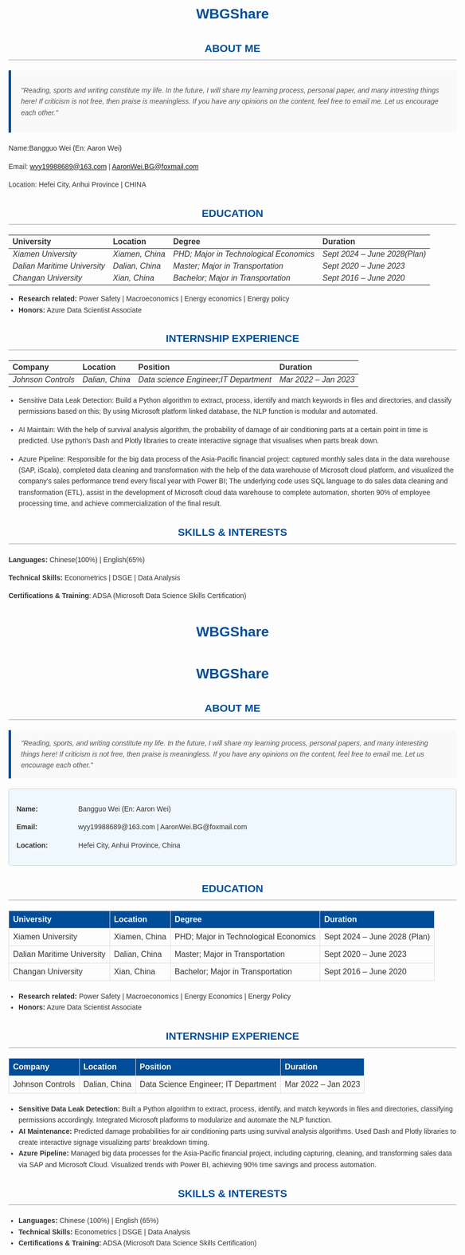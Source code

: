 # WBGShare

<style>
  .custom-blockquote {
    border-left: 3px solid #ccc;
    margin: 1em 0;
    padding-left: 20px;
    font-style: italic;
  }
</style>

## **ABOUT ME**
<blockquote class="custom-blockquote">
  <p>"Reading, sports and writing constitute my life. In the future, I will share my learning process, personal paper, and many intresting things here! If criticism is not free, then praise is meaningless. If you have any opinions on the content, feel free to email me. Let us encourage each other."</p>
</blockquote>

Name:Bangguo Wei (En: Aaron Wei)

Email: wyy19988689@163.com | AaronWei.BG@foxmail.com

Location: Hefei City, Anhui Province | CHINA

## **EDUCATION**

| **University**               | **Location**    | **Degree**                                  | **Duration**                  |
|:-----------------------------|:----------------|:--------------------------------------------|:------------------------------|
| *Xiamen University*          | *Xiamen, China* | *PHD; Major in Technological Economics*     | *Sept 2024 – June 2028(Plan)* |
| *Dalian Maritime University* | *Dalian, China* | *Master; Major in Transportation*   | *Sept 2020 – June 2023*       |
| *Changan University*         | *Xian, China*   | *Bachelor; Major in Transportation* | *Sept 2016 – June 2020*       |


*   **Research related:** Power Safety | Macroeconomics | Energy economics | Energy policy
*   **Honors:** Azure Data Scientist Associate

## **INTERNSHIP EXPERIENCE**

| **Company**                   | **Location**    | **Position**                  | **Duration**          |
|:------------------------------|:----------------|:----------------------------|:----------------------|
| *Johnson Controls*            | *Dalian, China* | *Data science Engineer;IT Department* | *Mar 2022 – Jan 2023* |


*   Sensitive Data Leak Detection: Build a Python algorithm to extract, process, identify and match keywords in files and directories, and classify permissions based on this; By using Microsoft platform linked database, the NLP function is modular and automated.

*   AI Maintain: With the help of survival analysis algorithm, the probability of damage of air conditioning parts at a certain point in time is predicted. Use python's Dash and Plotly libraries to create interactive signage that visualises when parts break down.

*   Azure Pipeline: Responsible for the big data process of the Asia-Pacific financial project: captured monthly sales data in the data warehouse (SAP, iScala), completed data cleaning and transformation with the help of the data warehouse of Microsoft cloud platform, and visualized the company's sales performance trend every fiscal year with Power BI; The underlying code uses SQL language to do sales data cleaning and transformation (ETL), assist in the development of Microsoft cloud data warehouse to complete automation, shorten 90% of employee processing time, and achieve commercialization of the final result.

## **SKILLS & INTERESTS**

**Languages:** Chinese(100%) | English(65%)

**Technical Skills:** Econometrics | DSGE | Data Analysis

**Certifications & Training**: ADSA (Microsoft Data Science Skills Certification)

# WBGShare

<style>
  body {
    font-family: Arial, sans-serif;
    line-height: 1.6;
    color: #333;
    margin: 0 auto;
    max-width: 900px;
    padding: 20px;
  }

  h1, h2 {
    color: #004d99;
    text-align: center;
    margin-bottom: 20px;
  }

  h2 {
    border-bottom: 2px solid #ccc;
    padding-bottom: 5px;
  }

  .custom-blockquote {
    border-left: 5px solid #004d99;
    background-color: #f9f9f9;
    margin: 20px 0;
    padding: 15px 20px;
    font-style: italic;
    color: #555;
  }

  .table {
    width: 100%;
    border-collapse: collapse;
    margin: 20px 0;
  }

  .table th, .table td {
    border: 1px solid #ddd;
    text-align: left;
    padding: 8px;
  }

  .table th {
    background-color: #004d99;
    color: white;
  }

  ul {
    margin: 10px 0;
    padding-left: 20px;
  }

  .info-block {
    margin: 20px 0;
    padding: 15px;
    background-color: #f0f8ff;
    border: 1px solid #ccc;
    border-radius: 5px;
  }

  .info-block strong {
    display: inline-block;
    width: 120px;
  }
</style>

# **WBGShare**

## **ABOUT ME**

<blockquote class="custom-blockquote">
  "Reading, sports, and writing constitute my life. In the future, I will share my learning process, personal papers, and many interesting things here! If criticism is not free, then praise is meaningless. If you have any opinions on the content, feel free to email me. Let us encourage each other."
</blockquote>

<div class="info-block">
  <p><strong>Name:</strong> Bangguo Wei (En: Aaron Wei)</p>
  <p><strong>Email:</strong> wyy19988689@163.com | AaronWei.BG@foxmail.com</p>
  <p><strong>Location:</strong> Hefei City, Anhui Province, China</p>
</div>

## **EDUCATION**

<table class="table">
  <tr>
    <th>University</th>
    <th>Location</th>
    <th>Degree</th>
    <th>Duration</th>
  </tr>
  <tr>
    <td>Xiamen University</td>
    <td>Xiamen, China</td>
    <td>PHD; Major in Technological Economics</td>
    <td>Sept 2024 – June 2028 (Plan)</td>
  </tr>
  <tr>
    <td>Dalian Maritime University</td>
    <td>Dalian, China</td>
    <td>Master; Major in Transportation</td>
    <td>Sept 2020 – June 2023</td>
  </tr>
  <tr>
    <td>Changan University</td>
    <td>Xian, China</td>
    <td>Bachelor; Major in Transportation</td>
    <td>Sept 2016 – June 2020</td>
  </tr>
</table>

<ul>
  <li><strong>Research related:</strong> Power Safety | Macroeconomics | Energy Economics | Energy Policy</li>
  <li><strong>Honors:</strong> Azure Data Scientist Associate</li>
</ul>

## **INTERNSHIP EXPERIENCE**

<table class="table">
  <tr>
    <th>Company</th>
    <th>Location</th>
    <th>Position</th>
    <th>Duration</th>
  </tr>
  <tr>
    <td>Johnson Controls</td>
    <td>Dalian, China</td>
    <td>Data Science Engineer; IT Department</td>
    <td>Mar 2022 – Jan 2023</td>
  </tr>
</table>

<ul>
  <li><strong>Sensitive Data Leak Detection:</strong> Built a Python algorithm to extract, process, identify, and match keywords in files and directories, classifying permissions accordingly. Integrated Microsoft platforms to modularize and automate the NLP function.</li>
  <li><strong>AI Maintenance:</strong> Predicted damage probabilities for air conditioning parts using survival analysis algorithms. Used Dash and Plotly libraries to create interactive signage visualizing parts' breakdown timing.</li>
  <li><strong>Azure Pipeline:</strong> Managed big data processes for the Asia-Pacific financial project, including capturing, cleaning, and transforming sales data via SAP and Microsoft Cloud. Visualized trends with Power BI, achieving 90% time savings and process automation.</li>
</ul>

## **SKILLS & INTERESTS**

<ul>
  <li><strong>Languages:</strong> Chinese (100%) | English (65%)</li>
  <li><strong>Technical Skills:</strong> Econometrics | DSGE | Data Analysis</li>
  <li><strong>Certifications & Training:</strong> ADSA (Microsoft Data Science Skills Certification)</li>
</ul>
